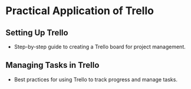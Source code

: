 # Practical Application of Trello

## Setting Up Trello
- Step-by-step guide to creating a Trello board for project management.

## Managing Tasks in Trello
- Best practices for using Trello to track progress and manage tasks.
